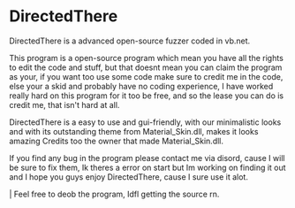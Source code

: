 # DirectedThere

DirectedThere is a advanced open-source fuzzer coded in vb.net.

This program is a open-source program which mean you have all the rights to
edit the code and stuff, but that doesnt mean you can claim the program as
your, if you want too use some code make sure to credit me in the code,
else your a skid and probably have no coding experience, I have worked really
hard on this program for it too be free, and so the lease you can do is credit
me, that isn't hard at all.

DirectedThere is a easy to use and gui-friendly, with our minimalistic looks
and with its outstanding theme from Material_Skin.dll, makes it looks amazing
Credits too the owner that made Material_Skin.dll.

If you find any bug in the program please contact me via disord, cause I will
be sure to fix them, Ik theres a error on start but Im working on finding it
out and I hope you guys enjoy DirectedThere, cause I sure use it alot.


| Feel free to deob the program, Idfl getting the source rn.
